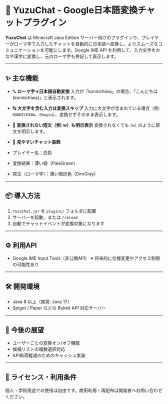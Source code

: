 # 🍊 YuzuChat - Google日本語変換チャットプラグイン

**YuzuChat** は Minecraft Java Edition サーバー向けのプラグインで、プレイヤーがローマ字で入力したチャットを自動的に日本語へ変換し、よりスムーズなコミュニケーションを可能にします。Google IME API を利用して、入力文字をかなや漢字に変換し、元のローマ字も併記して表示します。

---

## ✨ 主な機能

- 🔤 **ローマ字→日本語自動変換**
入力が「konnichiwa」の場合、「こんにちは (konnichiwa)」と表示されます。

- 🔠 **大文字を含む入力は変換スキップ**
入力に大文字が含まれている場合（例: `KONNICHIWA`、`Ohayou`）、変換せずそのまま表示します。

- 📝 **変換されない短文（例: w）も明示表示**
変換されなくても `(w)` のように原文を明示します。

- 🎨 **見やすいチャット装飾**
- プレイヤー名：白色
- 変換結果：薄い緑（PaleGreen）
- 原文（ローマ字）：薄い暗灰色（DimGray）

---

## 📦 導入方法

1. `YuzuChat.jar` を `plugins/` フォルダに配置
2. サーバーを起動、または `/reload`
3. 自動でチャットイベントが変換対象になります

---

## ⚙️ 利用API

- Google IME Input Tools（非公開API）
※ 将来的に仕様変更やアクセス制限の可能性あり

---

## 🛠 開発環境

- Java 8 以上（推奨: Java 17）
- Spigot / Paper などの Bukkit API 対応サーバー

---

## 🧪 今後の展望

- ユーザーごとの変換オン/オフ機能
- 候補リストの複数選択対応
- API負荷軽減のためのキャッシュ実装

---

## 📜 ライセンス・利用条件

個人・学術用途での使用は自由です。商用利用・再配布は開発者へお問い合わせください。

